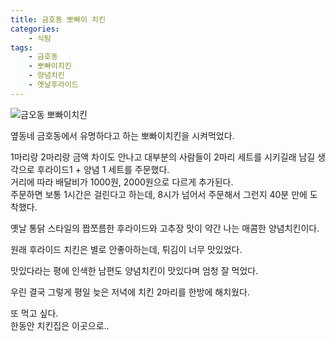 ```yaml
---
title: 금호동 뽀빠이 치킨  
categories:  
    - 식탐
tags:  
    - 금호동  
    - 뽀빠이치킨  
    - 양념치킨
    - 옛날후라이드
---
```


![금오동 뽀빠이치킨](https://drive.google.com/uc?id=1TFIz8EXjl_b5sgfCepBvrMkwX78rjvhh)

옆동네 금호동에서 유명하다고 하는 뽀빠이치킨을 시켜먹었다.  
  
1마리랑 2마리랑 금액 차이도 안나고 대부분의 사람들이 2마리 세트를 시키길래 남길 생각으로 후라이드1 + 양념 1 세트를 주문했다.  
거리에 따라 배달비가 1000원, 2000원으로 다르게 추가된다.  
주문하면 보통 1시간은 걸린다고 하는데, 8시가 넘어서 주문해서 그런지 40분 만에 도착했다.  
  
옛날 통닭 스타일의 짭쪼름한 후라이드와 고추장 맛이 약간 나는 매콤한 양념치킨이다.  
  
원래 후라이드 치킨은 별로 안좋아하는데, 튀김이 너무 맛있었다.  
  
맛있다라는 평에 인색한 남편도 양념치킨이 맛있다며 엄청 잘 먹었다.  
  
우린 결국 그렇게 평일 늦은 저녁에 치킨 2마리를 한방에 해치웠다.  
  
또 먹고 싶다.  
한동안 치킨집은 이곳으로..  
